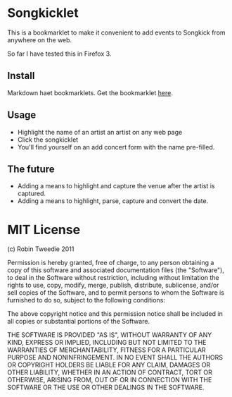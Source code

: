 Songkicklet
===========

This is a bookmarklet to make it convenient to add events to Songkick from anywhere on the web.

So far I have tested this in Firefox 3.

Install
-------

Markdown haet bookmarklets. Get the bookmarklet [here][1].

[1]: http://dwo.github.com/songkicklet

Usage
-----

* Highlight the name of an artist an artist on any web page
* Click the songkicklet
* You'll find yourself on an add concert form with the name pre-filled.

The future
----------

* Adding a means to highlight and capture the venue after the artist is captured.
* Adding a means to highlight, parse, capture and convert the date.

MIT License
===========

(c) Robin Tweedie 2011

Permission is hereby granted, free of charge, to any person obtaining a copy
of this software and associated documentation files (the "Software"), to deal
in the Software without restriction, including without limitation the rights
to use, copy, modify, merge, publish, distribute, sublicense, and/or sell
copies of the Software, and to permit persons to whom the Software is
furnished to do so, subject to the following conditions:

The above copyright notice and this permission notice shall be included in
all copies or substantial portions of the Software.

THE SOFTWARE IS PROVIDED "AS IS", WITHOUT WARRANTY OF ANY KIND, EXPRESS OR
IMPLIED, INCLUDING BUT NOT LIMITED TO THE WARRANTIES OF MERCHANTABILITY,
FITNESS FOR A PARTICULAR PURPOSE AND NONINFRINGEMENT. IN NO EVENT SHALL THE
AUTHORS OR COPYRIGHT HOLDERS BE LIABLE FOR ANY CLAIM, DAMAGES OR OTHER
LIABILITY, WHETHER IN AN ACTION OF CONTRACT, TORT OR OTHERWISE, ARISING FROM,
OUT OF OR IN CONNECTION WITH THE SOFTWARE OR THE USE OR OTHER DEALINGS IN
THE SOFTWARE.